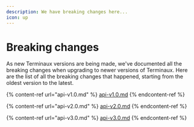 ```yaml
---
description: We have breaking changes here...
icon: up
---
```


# Breaking changes

As new Terminaux versions are being made, we've documented all the breaking changes when upgrading to newer versions of Terminaux. Here are the list of all the breaking changes that happened, starting from the oldest version to the latest.

{% content-ref url="api-v1.0.md" %}
[api-v1.0.md](api-v1.0.md)
{% endcontent-ref %}

{% content-ref url="api-v2.0.md" %}
[api-v2.0.md](api-v2.0.md)
{% endcontent-ref %}

{% content-ref url="api-v3.0.md" %}
[api-v3.0.md](api-v3.0.md)
{% endcontent-ref %}
